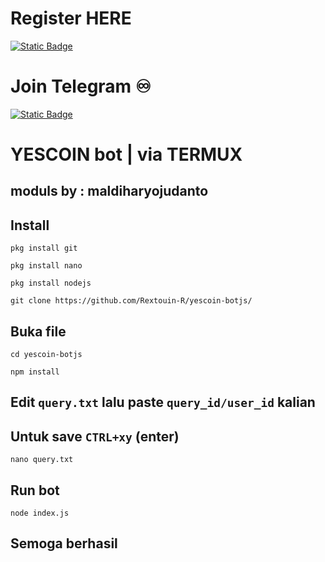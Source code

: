 # Register HERE
[![Static Badge](https://img.shields.io/badge/Telegram-Bot%20Link-Link?style=for-the-badge&logo=Telegram&logoColor=white&logoSize=auto&color=blue)](        )

# Join Telegram  ♾︎ 
[![Static Badge](https://img.shields.io/badge/Telegram-Airdrop◾unlimited-Link?style=for-the-badge&logo=Telegram&logoColor=white&logoSize=auto&color=blue)](https://t.me/UNLXairdop)



# YESCOIN bot | via TERMUX 

## moduls by : maldiharyojudanto

## Install 
```
pkg install git
```
```
pkg install nano
```
```
pkg install nodejs
```
```
git clone https://github.com/Rextouin-R/yescoin-botjs/
```
## Buka file 
```
cd yescoin-botjs
```
```
npm install
```
## Edit `query.txt` lalu paste `query_id/user_id` kalian
## Untuk save `CTRL+xy` (enter) 
```
nano query.txt
```
## Run bot
```
node index.js
```
## Semoga berhasil 
